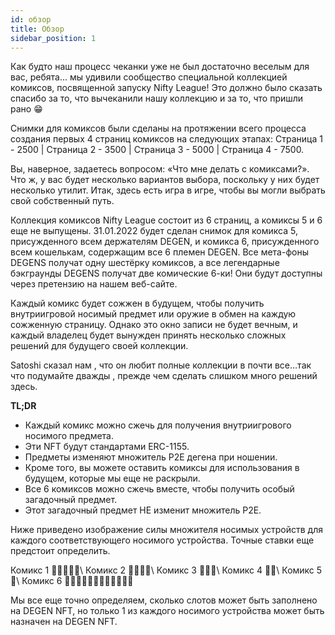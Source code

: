 ```yaml
---
id: обзор
title: Обзор
sidebar_position: 1
---
```


Как будто наш процесс чеканки уже не был достаточно веселым для вас, ребята... мы удивили сообщество специальной коллекцией комиксов, посвященной запуску Nifty League! Это должно было сказать спасибо за то, что вычеканили нашу коллекцию и за то, что пришли рано 😁

Снимки для комиксов были сделаны на протяжении всего процесса создания первых 4 страниц комиксов на следующих этапах: Страница 1 - 2500 | Страница 2 - 3500 | Страница 3 - 5000 | Страница 4 - 7500.

Вы, наверное, задаетесь вопросом: «Что мне делать с комиксами?». Что ж, у вас будет несколько вариантов выбора, поскольку у них будет несколько утилит. Итак, здесь есть игра в игре, чтобы вы могли выбрать свой собственный путь.

Коллекция комиксов Nifty League состоит из 6 страниц, а комиксы 5 и 6 еще не выпущены. 31.01.2022 будет сделан снимок для комикса 5, присужденного всем держателям DEGEN, и комикса 6, присужденного всем кошелькам, содержащим все 6 племен DEGEN. Все мета-фоны DEGENS получат одну шестёрку комиксов, а все легендарные бэкграунды DEGENS получат две комические 6-ки! Они будут доступны через претензию на нашем веб-сайте.

Каждый комикс будет сожжен в будущем, чтобы получить внутриигровой носимый предмет или оружие в обмен на каждую сожженную страницу. Однако это окно записи не будет вечным, и каждый владелец будет вынужден принять несколько сложных решений для будущего своей коллекции.

Satoshi сказал нам , что он любит полные коллекции в почти все…так что подумайте дважды , прежде чем сделать слишком много решений здесь.

**TL;DR**

- Каждый комикс можно сжечь для получения внутриигрового носимого предмета.
- Эти NFT будут стандартами ERC-1155.
- Предметы изменяют множитель P2E дегена при ношении.
- Кроме того, вы можете оставить комиксы для использования в будущем, которые мы еще не раскрыли.
- Все 6 комиксов можно сжечь вместе, чтобы получить особый загадочный предмет.
- Этот загадочный предмет НЕ изменит множитель P2E.

Ниже приведено изображение силы множителя носимых устройств для каждого соответствующего носимого устройства. Точные ставки еще предстоит определить.

Комикс 1 💪💪💪💪💪\ Комикс 2 💪💪💪💪\ Комикс 3 💪💪💪\ Комикс 4 💪💪\ Комикс 5 💪\ Комикс 6 💪💪💪💪💪💪💪💪💪💪💪💪


Мы все еще точно определяем, сколько слотов может быть заполнено на DEGEN NFT, но только 1 из каждого носимого устройства может быть назначен на DEGEN NFT. 
